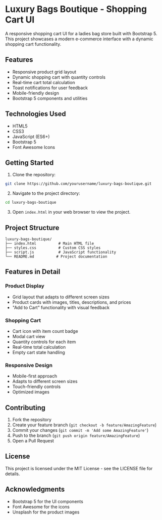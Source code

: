 # Luxury Bags Boutique - Shopping Cart UI

A responsive shopping cart UI for a ladies bag store built with Bootstrap 5. This project showcases a modern e-commerce interface with a dynamic shopping cart functionality.

## Features

- Responsive product grid layout
- Dynamic shopping cart with quantity controls
- Real-time cart total calculation
- Toast notifications for user feedback
- Mobile-friendly design
- Bootstrap 5 components and utilities

## Technologies Used

- HTML5
- CSS3
- JavaScript (ES6+)
- Bootstrap 5
- Font Awesome Icons

## Getting Started

1. Clone the repository:
```bash
git clone https://github.com/yourusername/luxury-bags-boutique.git
```

2. Navigate to the project directory:
```bash
cd luxury-bags-boutique
```

3. Open `index.html` in your web browser to view the project.

## Project Structure

```
luxury-bags-boutique/
├── index.html          # Main HTML file
├── styles.css          # Custom CSS styles
├── script.js           # JavaScript functionality
└── README.md          # Project documentation
```

## Features in Detail

### Product Display
- Grid layout that adapts to different screen sizes
- Product cards with images, titles, descriptions, and prices
- "Add to Cart" functionality with visual feedback

### Shopping Cart
- Cart icon with item count badge
- Modal cart view
- Quantity controls for each item
- Real-time total calculation
- Empty cart state handling

### Responsive Design
- Mobile-first approach
- Adapts to different screen sizes
- Touch-friendly controls
- Optimized images

## Contributing

1. Fork the repository
2. Create your feature branch (`git checkout -b feature/AmazingFeature`)
3. Commit your changes (`git commit -m 'Add some AmazingFeature'`)
4. Push to the branch (`git push origin feature/AmazingFeature`)
5. Open a Pull Request

## License

This project is licensed under the MIT License - see the LICENSE file for details.

## Acknowledgments

- Bootstrap 5 for the UI components
- Font Awesome for the icons
- Unsplash for the product images 